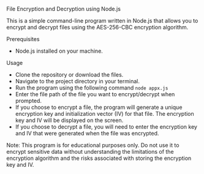 File Encryption and Decryption using Node.js

This is a simple command-line program written in Node.js that allows you to encrypt and decrypt files using the AES-256-CBC encryption algorithm.

Prerequisites
  - Node.js installed on your machine.
  
Usage
- Clone the repository or download the files.
- Navigate to the project directory in your terminal.
- Run the program using the following command
`node appx.js`
- Enter the file path of the file you want to encrypt/decrypt when prompted.
- If you choose to encrypt a file, the program will generate a unique encryption key and initialization vector (IV) for that file. The encryption key and IV will be displayed on the screen.
- If you choose to decrypt a file, you will need to enter the encryption key and IV that were generated when the file was encrypted.

Note: This program is for educational purposes only. Do not use it to encrypt sensitive data without understanding the limitations of the encryption algorithm and the risks associated with storing the encryption key and IV.
